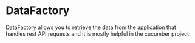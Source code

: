 # DataFactory
DataFactory allows you to retrieve the data from the application that handles rest API requests and it is mostly helpful in the cucumber project
